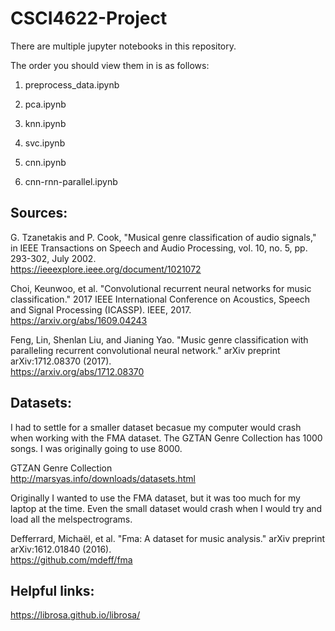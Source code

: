 # CSCI4622-Project

There are multiple jupyter notebooks in this repository.

The order you should view them in is as follows:

1. preprocess_data.ipynb

2. pca.ipynb

3. knn.ipynb

4. svc.ipynb

5. cnn.ipynb

6. cnn-rnn-parallel.ipynb

## Sources:

G. Tzanetakis and P. Cook, "Musical genre classification of audio signals," in IEEE Transactions on Speech and Audio Processing, vol. 10, no. 5, pp. 293-302, July 2002. \
https://ieeexplore.ieee.org/document/1021072

Choi, Keunwoo, et al. "Convolutional recurrent neural networks for music classification." 2017 IEEE International Conference on Acoustics, Speech and Signal Processing (ICASSP). IEEE, 2017. \
https://arxiv.org/abs/1609.04243

Feng, Lin, Shenlan Liu, and Jianing Yao. "Music genre classification with paralleling recurrent convolutional neural network." arXiv preprint arXiv:1712.08370 (2017). \
https://arxiv.org/abs/1712.08370

## Datasets:

I had to settle for a smaller dataset becasue my computer would crash when working with the FMA dataset. The GZTAN Genre Collection has 1000 songs. I was originally going to use 8000.

GTZAN Genre Collection \
http://marsyas.info/downloads/datasets.html

Originally I wanted to use the FMA dataset, but it was too much for my laptop at the time. Even the small dataset would crash when I would try and load all the melspectrograms.

Defferrard, Michaël, et al. "Fma: A dataset for music analysis." arXiv preprint arXiv:1612.01840 (2016). \
https://github.com/mdeff/fma

## Helpful links:

https://librosa.github.io/librosa/
